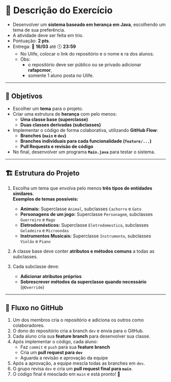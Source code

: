 # 🚀 Descrição do Exercício

- Desenvolver um **sistema baseado em herança em Java**, escolhendo um tema de sua preferência. 
- A atividade deve ser feita em trio.
- Pontuação: **2 pts**.
- Entrega: 📅 **16/03** até 🕔 **23:59**
  - No Ulife, colocar o link do repositório e o nome e ra dos alunos.
  - Obs:
    - o repositório deve ser público ou se privado adicionar **rafapcmor**,
    - somente 1 aluno posta no Ulife. 

---

## 🎯 Objetivos

- Escolher um **tema** para o projeto.
- Criar uma estrutura de **herança** com pelo menos:
  - **Uma classe base (superclasse)**
  - **Duas classes derivadas (subclasses)**
- Implementar o código de forma colaborativa, utilizando **GitHub Flow**:
  - **Branches (`main` e `dev`)**
  - **Branches individuais para cada funcionalidade (`feature/...`)**
  - **Pull Requests e revisão de código**
- No final, desenvolver um programa **`Main.java`** para testar o sistema.

---

## 🏗️ Estrutura do Projeto

1. Escolha um tema que envolva pelo menos **três tipos de entidades similares**.  
   **Exemplos de temas possíveis:**
   - **Animais:** Superclasse `Animal`, subclasses `Cachorro` e `Gato`
   - **Personagens de um jogo:** Superclasse `Personagem`, subclasses `Guerreiro` e `Mago`
   - **Eletrodomésticos:** Superclasse `Eletrodomestico`, subclasses `Geladeira` e `Microondas`
   - **Instrumentos Musicais:** Superclasse `Instrumento`, subclasses `Violão` e `Piano`
  

2. A classe base deve conter **atributos e métodos comuns** a todas as subclasses.  
3. Cada subclasse deve:
   - **Adicionar atributos próprios**
   - **Sobrescrever métodos da superclasse quando necessário** (`@Override`)

---

## 🔧 Fluxo no GitHub

1. Um dos membros cria o repositório e adiciona os outros como colaboradores.  
2. O dono do repositório cria a branch `dev` e envia para o GitHub.  
3. Cada aluno cria sua **feature branch** para desenvolver sua classe.  
4. Após implementar o código, cada aluno:
   - Faz `commit` e `push` para sua **feature branch**  
   - Cria um **pull request para `dev`**  
   - Aguarda a revisão e aprovação da equipe  
5. Após a aprovação, a equipe mescla todas as branches em `dev`.  
6. O grupo revisa `dev` e cria um **pull request final para `main`**.  
7. O código final é mesclado em `main` e está pronto! 🚀  
